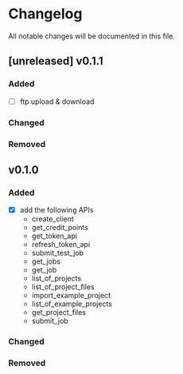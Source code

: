 # Changelog
All notable changes will be documented in this file.


## [unreleased] v0.1.1
### Added
- [ ] ftp upload & download
### Changed
### Removed

## v0.1.0
### Added
- [x] add the following APIs
    - create_client
    - get_credit_points
    - get_token_api
    - refresh_token_api
    - submit_test_job
    - get_jobs
    - get_job
    - list_of_projects
    - list_of_project_files
    - import_example_project
    - list_of_example_projects
    - get_project_files
    - submit_job
### Changed
### Removed
